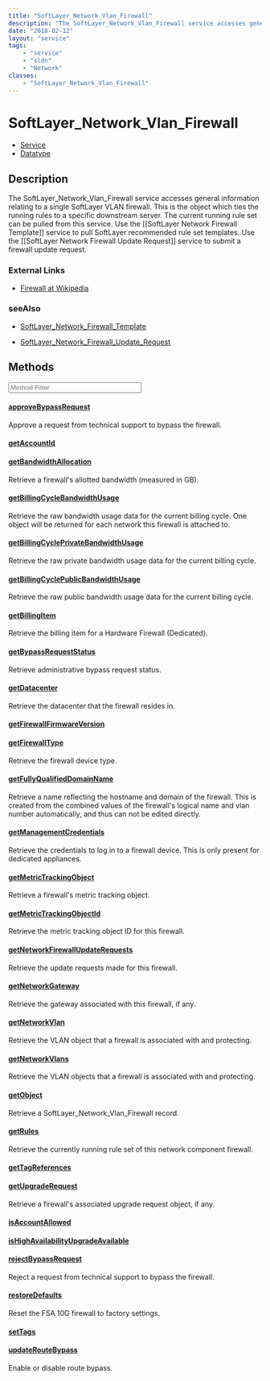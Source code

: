 ```yaml
---
title: "SoftLayer_Network_Vlan_Firewall"
description: "The SoftLayer_Network_Vlan_Firewall service accesses general information relating to a single SoftLayer VLAN firewall.... "
date: "2018-02-12"
layout: "service"
tags:
    - "service"
    - "sldn"
    - "Network"
classes:
    - "SoftLayer_Network_Vlan_Firewall"
---
```

# SoftLayer_Network_Vlan_Firewall
<div id='service-datatype'>
    <ul id='sldn-reference-tabs'>
    <li id='service'> <a href='/reference/services/SoftLayer_Network_Vlan_Firewall' >Service</a></li>    <li id='datatype'> <a href='/reference/datatypes/SoftLayer_Network_Vlan_Firewall' >Datatype</a></li>
    </ul>
</div>

## Description
The SoftLayer_Network_Vlan_Firewall service accesses general information relating to a single SoftLayer VLAN firewall.  This is the object which ties the running rules to a specific downstream server. The current running rule set can be pulled from this service. Use the [[SoftLayer Network Firewall Template]] service to pull SoftLayer recommended rule set templates. Use the [[SoftLayer Network Firewall Update Request]] service to submit a firewall update request. 

### External Links


* [Firewall at Wikipedia](http://en.wikipedia.org/wiki/Firewall_(networking))




### seeAlso

* [SoftLayer_Network_Firewall_Template](/reference/services/SoftLayer_Network_Firewall_Template )


* [SoftLayer_Network_Firewall_Update_Request](/reference/services/SoftLayer_Network_Firewall_Update_Request )


        
<div id="properties" class="content service-content">

## Methods

<div class="view-filters">
    <div class="clearfix">
        <div class="search-input-box">
            <input placeholder="Method Filter" onkeyup="titleSearch(inputId='edit-combine', divId='method-div', elementClass='method-row')" 
                type="text" id="edit-combine" value="" size="30" maxlength="128" class="form-text">
        </div>
    </div>
</div>

<div id="method-div">

<div class="method-row">

#### [approveBypassRequest](/reference/services/SoftLayer_Network_Vlan_Firewall/approveBypassRequest)
Approve a request from technical support to bypass the firewall.
</div>

<div class="method-row">

#### [getAccountId](/reference/services/SoftLayer_Network_Vlan_Firewall/getAccountId)

</div>

<div class="method-row">

#### [getBandwidthAllocation](/reference/services/SoftLayer_Network_Vlan_Firewall/getBandwidthAllocation)
Retrieve a firewall's allotted bandwidth (measured in GB).
</div>

<div class="method-row">

#### [getBillingCycleBandwidthUsage](/reference/services/SoftLayer_Network_Vlan_Firewall/getBillingCycleBandwidthUsage)
Retrieve the raw bandwidth usage data for the current billing cycle. One object will be returned for each network this firewall is attached to.
</div>

<div class="method-row">

#### [getBillingCyclePrivateBandwidthUsage](/reference/services/SoftLayer_Network_Vlan_Firewall/getBillingCyclePrivateBandwidthUsage)
Retrieve the raw private bandwidth usage data for the current billing cycle.
</div>

<div class="method-row">

#### [getBillingCyclePublicBandwidthUsage](/reference/services/SoftLayer_Network_Vlan_Firewall/getBillingCyclePublicBandwidthUsage)
Retrieve the raw public bandwidth usage data for the current billing cycle.
</div>

<div class="method-row">

#### [getBillingItem](/reference/services/SoftLayer_Network_Vlan_Firewall/getBillingItem)
Retrieve the billing item for a Hardware Firewall (Dedicated).
</div>

<div class="method-row">

#### [getBypassRequestStatus](/reference/services/SoftLayer_Network_Vlan_Firewall/getBypassRequestStatus)
Retrieve administrative bypass request status.
</div>

<div class="method-row">

#### [getDatacenter](/reference/services/SoftLayer_Network_Vlan_Firewall/getDatacenter)
Retrieve the datacenter that the firewall resides in.
</div>

<div class="method-row">

#### [getFirewallFirmwareVersion](/reference/services/SoftLayer_Network_Vlan_Firewall/getFirewallFirmwareVersion)

</div>

<div class="method-row">

#### [getFirewallType](/reference/services/SoftLayer_Network_Vlan_Firewall/getFirewallType)
Retrieve the firewall device type.
</div>

<div class="method-row">

#### [getFullyQualifiedDomainName](/reference/services/SoftLayer_Network_Vlan_Firewall/getFullyQualifiedDomainName)
Retrieve a name reflecting the hostname and domain of the firewall. This is created from the combined values of the firewall's logical name and vlan number automatically, and thus can not be edited directly.
</div>

<div class="method-row">

#### [getManagementCredentials](/reference/services/SoftLayer_Network_Vlan_Firewall/getManagementCredentials)
Retrieve the credentials to log in to a firewall device. This is only present for dedicated appliances.
</div>

<div class="method-row">

#### [getMetricTrackingObject](/reference/services/SoftLayer_Network_Vlan_Firewall/getMetricTrackingObject)
Retrieve a firewall's metric tracking object.
</div>

<div class="method-row">

#### [getMetricTrackingObjectId](/reference/services/SoftLayer_Network_Vlan_Firewall/getMetricTrackingObjectId)
Retrieve the metric tracking object ID for this firewall.
</div>

<div class="method-row">

#### [getNetworkFirewallUpdateRequests](/reference/services/SoftLayer_Network_Vlan_Firewall/getNetworkFirewallUpdateRequests)
Retrieve the update requests made for this firewall.
</div>

<div class="method-row">

#### [getNetworkGateway](/reference/services/SoftLayer_Network_Vlan_Firewall/getNetworkGateway)
Retrieve the gateway associated with this firewall, if any.
</div>

<div class="method-row">

#### [getNetworkVlan](/reference/services/SoftLayer_Network_Vlan_Firewall/getNetworkVlan)
Retrieve the VLAN object that a firewall is associated with and protecting.
</div>

<div class="method-row">

#### [getNetworkVlans](/reference/services/SoftLayer_Network_Vlan_Firewall/getNetworkVlans)
Retrieve the VLAN objects that a firewall is associated with and protecting.
</div>

<div class="method-row">

#### [getObject](/reference/services/SoftLayer_Network_Vlan_Firewall/getObject)
Retrieve a SoftLayer_Network_Vlan_Firewall record.
</div>

<div class="method-row">

#### [getRules](/reference/services/SoftLayer_Network_Vlan_Firewall/getRules)
Retrieve the currently running rule set of this network component firewall.
</div>

<div class="method-row">

#### [getTagReferences](/reference/services/SoftLayer_Network_Vlan_Firewall/getTagReferences)

</div>

<div class="method-row">

#### [getUpgradeRequest](/reference/services/SoftLayer_Network_Vlan_Firewall/getUpgradeRequest)
Retrieve a firewall's associated upgrade request object, if any.
</div>

<div class="method-row">

#### [isAccountAllowed](/reference/services/SoftLayer_Network_Vlan_Firewall/isAccountAllowed)

</div>

<div class="method-row">

#### [isHighAvailabilityUpgradeAvailable](/reference/services/SoftLayer_Network_Vlan_Firewall/isHighAvailabilityUpgradeAvailable)

</div>

<div class="method-row">

#### [rejectBypassRequest](/reference/services/SoftLayer_Network_Vlan_Firewall/rejectBypassRequest)
Reject a request from technical support to bypass the firewall.
</div>

<div class="method-row">

#### [restoreDefaults](/reference/services/SoftLayer_Network_Vlan_Firewall/restoreDefaults)
Reset the FSA 10G firewall to factory settings.
</div>

<div class="method-row">

#### [setTags](/reference/services/SoftLayer_Network_Vlan_Firewall/setTags)

</div>

<div class="method-row">

#### [updateRouteBypass](/reference/services/SoftLayer_Network_Vlan_Firewall/updateRouteBypass)
Enable or disable route bypass.
</div>
</div>

</div>

